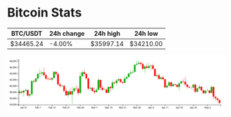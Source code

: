 # Bitcoin Stats

BTC/USDT|24h change|24h high|24h low|
|---|---|---|---|
|$34465.24|-4.00%|$35997.14|$34210.00|

<img src="./chart.svg">
